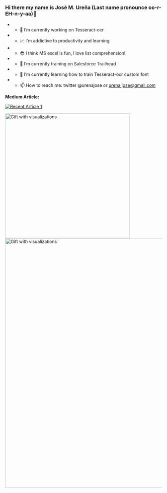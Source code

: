 ### Hi there my name is José M. Ureña (Last name pronounce oo-r-EH-n-y-aa)👋

<!--
**urenajose/urenajose** is a ✨ _special_ ✨ repository because its `README.md` (this file) appears on your GitHub profile.

Here are some ideas to get you started:

- 🔭 I’m currently working on ...
- 🌱 I’m currently learning ...
- 👯 I’m looking to collaborate on ...
- 🤔 I’m looking for help with ...
- 💬 Ask me about ...
- 📫 How to reach me: ...
- 😄 Pronouns: ...
- ⚡ Fun fact: ...
-->
- - 🔭 I’m currently working on Tesseract-ocr
- - 📈 I'm addictive to productivity and learning
- - 😎 I think MS excel is fun, I love list comprehension!
- - 🌱 I’m currently training on Salesforce Trailhead
- - 🌱 I’m currently learning how to train Tesseract-ocr custom font
- - 📫 How to reach me: twitter @urenajose or urena.jose@gmail.com

**Medium Article:**

<a target="_blank" href="https://github-readme-medium-recent-article.vercel.app/medium/@joseurena/0"><img src="https://github-readme-medium-recent-article.vercel.app/medium/@joseurena/1" alt="Recent Article 1">

<img src="https://github.com/urenajose/urenajose/blob/main/images/myvisualizations.gif" alt="Gift with visualizations" width="400"/>
<img src="https://github.com/urenajose/urenajose/blob/main/images/myvisualizations.gif" alt="Gift with visualizations" width="800"/>